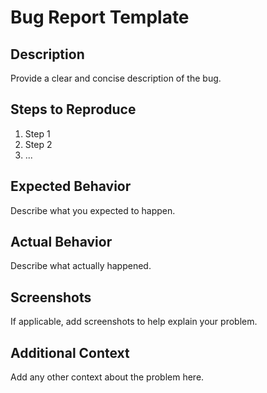 # Bug Report Template

## Description

Provide a clear and concise description of the bug.

## Steps to Reproduce

1. Step 1
2. Step 2
3. ...

## Expected Behavior

Describe what you expected to happen.

## Actual Behavior

Describe what actually happened.

## Screenshots

If applicable, add screenshots to help explain your problem.

## Additional Context

Add any other context about the problem here.